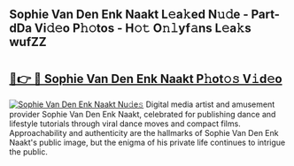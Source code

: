 ## Sophie Van Den Enk Naakt L𝚎a𝚔ed N𝚞𝚍e - Part-dDa Vi𝚍𝚎o P𝚑𝚘tos - H𝚘𝚝 O𝚗𝚕yf𝚊ns L𝚎a𝚔s wufZZ

# <h2><a href="http://kf6um2.oniu.top/?m=Sophie+Van+Den+Enk+Naakt">🔗👉 🔴 Sophie Van Den Enk Naakt P𝚑ot𝚘𝚜 V𝚒d𝚎o</a></h2>

[![Sophie Van Den Enk Naakt Nu𝚍e𝚜](https://i.imgur.com/0qMVB7G.gif)](http://kf6um2.oniu.top/?m=Sophie+Van+Den+Enk+Naakt)
Digital media artist and amusement provider Sophie Van Den Enk Naakt, celebrated for publishing dance and lifestyle tutorials through viral dance moves and compact films. Approachability and authenticity are the hallmarks of Sophie Van Den Enk Naakt's public image, but the enigma of his private life continues to intrigue the public.  
